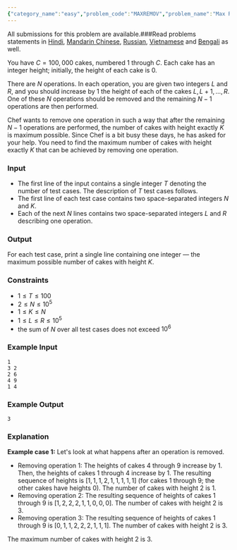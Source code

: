 ```yaml
---
{"category_name":"easy","problem_code":"MAXREMOV","problem_name":"Max Range Queries","languages_supported":{"0":"C","1":"CPP14","2":"JAVA","3":"PYTH","4":"PYTH 3.6","5":"PYPY","6":"CS2","7":"PAS fpc","8":"PAS gpc","9":"RUBY","10":"PHP","11":"GO","12":"NODEJS","13":"HASK","14":"rust","15":"SCALA","16":"swift","17":"D","18":"PERL","19":"FORT","20":"WSPC","21":"ADA","22":"CAML","23":"ICK","24":"BF","25":"ASM","26":"CLPS","27":"PRLG","28":"ICON","29":"SCM qobi","30":"PIKE","31":"ST","32":"NICE","33":"LUA","34":"BASH","35":"NEM","36":"LISP sbcl","37":"LISP clisp","38":"SCM guile","39":"JS","40":"ERL","41":"TCL","42":"kotlin","43":"PERL6","44":"TEXT","45":"SCM chicken","46":"PYP3","47":"CLOJ","48":"COB","49":"FS"},"max_timelimit":1,"source_sizelimit":50000,"problem_author":"iamabjain","problem_tester":null,"date_added":"13-02-2019","tags":{"0":"ad","1":"cook103","2":"iamabjain"},"editorial_url":"https://discuss.codechef.com/problems/MAXREMOV","time":{"view_start_date":1550428202,"submit_start_date":1550428202,"visible_start_date":1550428202,"end_date":1735669800},"is_direct_submittable":false,"layout":"problem"}
---
```

<span class="solution-visible-txt">All submissions for this problem are available.</span>###Read problems statements in [Hindi](http://www.codechef.com/download/translated/COOK103/hindi/MAXREMOV.pdf), [Mandarin Chinese](http://www.codechef.com/download/translated/COOK103/mandarin/MAXREMOV.pdf), [Russian](http://www.codechef.com/download/translated/COOK103/russian/MAXREMOV.pdf), [Vietnamese](http://www.codechef.com/download/translated/COOK103/vietnamese/MAXREMOV.pdf) and [Bengali](http://www.codechef.com/download/translated/COOK103/bengali/MAXREMOV.pdf) as well.

You have $C = 100,000$ cakes, numbered $1$ through $C$. Each cake has an integer height; initially, the height of each cake is $0$.

There are $N$ operations. In each operation, you are given two integers $L$ and $R$, and you should increase by $1$ the height of each of the cakes $L, L+1, \ldots, R$. One of these $N$ operations should be removed and the remaining $N-1$ operations are then performed.

Chef wants to remove one operation in such a way that after the remaining $N-1$ operations are performed, the number of cakes with height exactly $K$ is maximum possible. Since Chef is a bit busy these days, he has asked for your help. You need to find the maximum number of cakes with height exactly $K$ that can be achieved by removing one operation.

### Input
- The first line of the input contains a single integer $T$ denoting the number of test cases. The description of $T$ test cases follows.
- The first line of each test case contains two space-separated integers $N$ and $K$.
- Each of the next $N$ lines contains two space-separated integers $L$ and $R$ describing one operation.

### Output
For each test case, print a single line containing one integer — the maximum possible number of cakes with height $K$.

### Constraints 
- $1 \le T \le 100$
- $2 \le N \le 10^5$
- $1 \le K \le N$
- $1 \le L \le R \le 10^5$
- the sum of $N$ over all test cases does not exceed $10^6$

### Example Input
```
1
3 2
2 6
4 9
1 4
```

### Example Output
```
3
```

### Explanation
**Example case 1:** Let's look at what happens after an operation is removed.
- Removing operation $1$: The heights of cakes $4$ through $9$ increase by $1$. Then, the heights of cakes $1$ through $4$ increase by $1$. The resulting sequence of heights is $[1, 1, 1, 2, 1, 1, 1, 1, 1]$ (for cakes $1$ through $9$; the other cakes have heights $0$). The number of cakes with height $2$ is $1$.
- Removing operation $2$: The resulting sequence of heights of cakes $1$ through $9$ is $[1, 2, 2, 2, 1, 1, 0, 0, 0]$. The number of cakes with height $2$ is $3$.
- Removing operation $3$: The resulting sequence of heights of cakes $1$ through $9$ is $[0, 1, 1, 2, 2, 2, 1, 1, 1]$. The number of cakes with height $2$ is $3$.

The maximum number of cakes with height $2$ is $3$.
